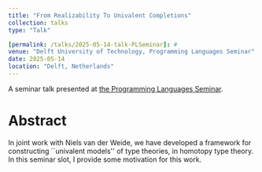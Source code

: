 ```yaml
---
title: "From Realizability To Univalent Completions"
collection: talks
type: "Talk"

[permalink: /talks/2025-05-14-talk-PLSeminar]: #
venue: "Delft University of Technology, Programming Languages Seminar"
date: 2025-05-14
location: "Delft, Netherlands"
---
```


A seminar talk presented at [the Programming Languages Seminar](https://pl.ewi.tudelft.nl/seminar/).

Abstract
========
In joint work with Niels van der Weide, we have developed a framework for constructing ``univalent models'' of type theories, in homotopy type theory.
In this seminar slot, I provide some motivation for this work.